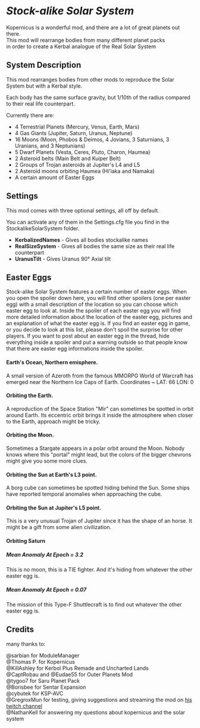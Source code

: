 # *Stock-alike Solar System*

Kopernicus is a wonderful mod, and there are a lot of great planets out there.<br>
This mod will rearrange bodies from many different planet packs<br>
in order to create a Kerbal analogue of the Real Solar System<br>

## System Description

This mod rearranges bodies from other mods to reproduce the Solar System but with a Kerbal style.

Each body has the same surface gravity, but 1/10th of the radius compared to their real life counterpart.

Currently there are:

- 4 Terrestrial Planets (Mercury, Venus, Earth, Mars)
- 4 Gas Giants (Jupiter, Saturn, Uranus, Neptune)
- 16 Moons (Moon, Phobos & Deimos, 4 Jovians, 3 Saturnians, 3 Uranians, and 3 Neptunians)
- 5 Dwarf Planets (Vesta, Ceres, Pluto, Charon, Haumea)
- 2 Asteroid belts (Main Belt and Kuiper Belt)
- 2 Groups of Trojan asteroids at Jupiter's L4 and L5
- 2 Asteroid moons orbiting Haumea (Hiʻiaka and Namaka)
- A certain amount of Easter Eggs

## Settings

This mod comes with three optional settings, all off by default.

You can activate any of them in the Settings.cfg file you find in the StockalikeSolarSystem folder.

- **KerbalizedNames** - Gives all bodies stockalike names
- **RealSizeSystem** - Gives all bodies the same size as their real life counterpart
- **UranusTilt** - Gives Uranus 90° Axial tilt

## Easter Eggs

Stock-alike Solar System features a certain number of easter eggs.
When you open the spoiler down here, you will find other spoilers (one per easter egg) with a small description of the location so you can choose which easter egg to look at.
Inside the spoiler of each easter egg you will find more detailed information about the location of the easter egg, pictures and an explanation of what the easter egg is.
If you find an easter egg in game, or you decide to look at this list, please don't spoil the surprise for other players.
If you want to post about an easter egg in the thread, hide everything inside a spoiler and put a warning outside so that people know that there are easter egg informations inside the spoiler.

#### Earth's Ocean, Northern emisphere.

A small version of Azeroth from the famous MMORPG World of Warcraft has emerged near the Northern Ice Caps of Earth.
Coordinates ~ LAT: 66 LON: 0


#### Orbiting the Earth.

A reproduction of the Space Station "Mir" can sometimes be spotted in orbit around Earth.
Its eccentric orbit brings it inside the atmosphere when closer to the Earth, approach might be tricky.


#### Orbiting the Moon.

Sometimes a Stargate appears in a polar orbit around the Moon.
Nobody knows where this "portal" might lead, but the colors of the bigger chevrons might give you some more clues.


#### Orbiting the Sun at Earth's L3 point.

A borg cube can sometimes be spotted hiding behind the Sun. Some ships have reported temporal anomalies when approaching the cube.


#### Orbiting the Sun at Jupiter's L5 point.

This is a very unusual Trojan of Jupiter since it has the shape of an horse. It might be a gift from some alien civilization.


#### Orbiting Saturn

##### Mean Anomaly At Epoch = 3.2

This is no moon, this is a TIE fighter. And it's hiding from whatever the other easter egg is.

##### Mean Anomaly At Epoch = 0.07

The mission of this Type-F Shuttlecraft is to find out whatever the other easter egg is.




## Credits

many thanks to:

@sarbian for ModuleManager<br>
@Thomas P. for Kopernicus<br>
@KillAshley for Kerbol Plus Remade and Uncharted Lands<br>
@CaptRobau and @Eudae55 for Outer Planets Mod<br>
@tygoo7 for Saru Planet Pack<br>
@Borisbee for Sentar Expansion<br>
@cybutek for KSP-AVC<br>
@GregroxMun for testing, giving suggestions and streaming the mod on [his twitch channel](https://www.twitch.tv/gregroxmun)<br>
@NathanKell for answering my questions about kopernicus and the solar system<br>
